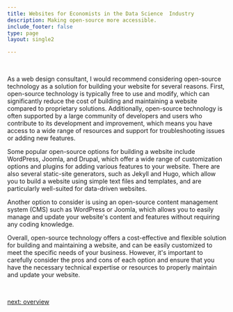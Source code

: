 ```yaml
---
title: Websites for Economists in the Data Science  Industry
description: Making open-source more accessible.
include_footer: false
type: page
layout: single2

---
```


<br>
<p>
As a web design consultant, I would recommend considering open-source technology as a solution for building your website for several reasons. First, open-source technology is typically free to use and modify, which can significantly reduce the cost of building and maintaining a website compared to proprietary solutions. Additionally, open-source technology is often supported by a large community of developers and users who contribute to its development and improvement, which means you have access to a wide range of resources and support for troubleshooting issues or adding new features.

Some popular open-source options for building a website include WordPress, Joomla, and Drupal, which offer a wide range of customization options and plugins for adding various features to your website. There are also several static-site generators, such as Jekyll and Hugo, which allow you to build a website using simple text files and templates, and are particularly well-suited for data-driven websites.

Another option to consider is using an open-source content management system (CMS) such as WordPress or Joomla, which allows you to easily manage and update your website's content and features without requiring any coding knowledge.

Overall, open-source technology offers a cost-effective and flexible solution for building and maintaining a website, and can be easily customized to meet the specific needs of your business. However, it's important to carefully consider the pros and cons of each option and ensure that you have the necessary technical expertise or resources to properly maintain and update your website.

<br>

<a href="https://workdojos.com/economists/overview">next: overview</a>
<br>
<br>
</p>
